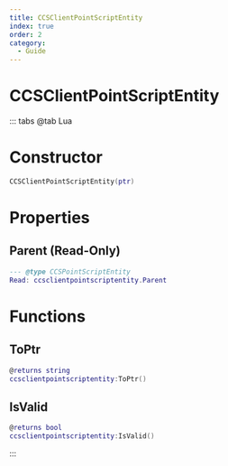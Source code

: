 ```yaml
---
title: CCSClientPointScriptEntity
index: true
order: 2
category:
  - Guide
---
```


# CCSClientPointScriptEntity

::: tabs
@tab Lua
# Constructor
```lua
CCSClientPointScriptEntity(ptr)
```
# Properties
## Parent (Read-Only)
```lua
--- @type CCSPointScriptEntity
Read: ccsclientpointscriptentity.Parent
```
# Functions
## ToPtr
```lua
@returns string
ccsclientpointscriptentity:ToPtr()
```
## IsValid
```lua
@returns bool
ccsclientpointscriptentity:IsValid()
```

:::